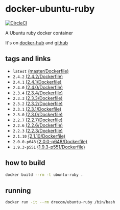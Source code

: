 # docker-ubuntu-ruby
[![CircleCI](https://circleci.com/gh/drecom/docker-ubuntu-ruby/tree/master.svg?style=svg)](https://circleci.com/gh/drecom/docker-ubuntu-ruby/tree/master)

A Ubuntu ruby docker container

It's on [docker-hub](https://hub.docker.com/r/drecom/ubuntu-ruby/) and [github](https://github.com/drecom/docker-ubuntu-ruby/)

## tags and links
* `latest` [(master/Dockerfile)](https://github.com/drecom/docker-ubuntu-ruby/blob/master/Dockerfile)
* `2.4.2` [(2.4.2/Dockerfile)](https://github.com/drecom/docker-ubuntu-ruby/blob/2.4.2/Dockerfile)
* `2.4.1` [(2.4.1/Dockerfile)](https://github.com/drecom/docker-ubuntu-ruby/blob/2.4.1/Dockerfile)
* `2.4.0` [(2.4.0/Dockerfile)](https://github.com/drecom/docker-ubuntu-ruby/blob/2.4.0/Dockerfile)
* `2.3.4` [(2.3.4/Dockerfile)](https://github.com/drecom/docker-ubuntu-ruby/blob/2.3.4/Dockerfile)
* `2.3.3` [(2.3.3/Dockerfile)](https://github.com/drecom/docker-ubuntu-ruby/blob/2.3.3/Dockerfile)
* `2.3.2` [(2.3.2/Dockerfile)](https://github.com/drecom/docker-ubuntu-ruby/blob/2.3.2/Dockerfile)
* `2.3.1` [(2.3.1/Dockerfile)](https://github.com/drecom/docker-ubuntu-ruby/blob/2.3.1/Dockerfile)
* `2.3.0` [(2.3.0/Dockerfile)](https://github.com/drecom/docker-ubuntu-ruby/blob/2.3.0/Dockerfile)
* `2.2.7` [(2.2.7/Dockerfile)](https://github.com/drecom/docker-ubuntu-ruby/blob/2.2.7/Dockerfile)
* `2.2.6` [(2.2.6/Dockerfile)](https://github.com/drecom/docker-ubuntu-ruby/blob/2.2.6/Dockerfile)
* `2.2.3` [(2.2.3/Dockerfile)](https://github.com/drecom/docker-ubuntu-ruby/blob/2.2.3/Dockerfile)
* `2.1.10` [(2.1.10/Dockerfile)](https://github.com/drecom/docker-ubuntu-ruby/blob/2.1.10/Dockerfile)
* `2.0.0-p648` [(2.0.0-p648/Dockerfile)](https://github.com/drecom/docker-ubuntu-ruby/blob/2.0.0-p648/Dockerfile)
* `1.9.3-p551` [(1.9.3-p551/Dockerfile)](https://github.com/drecom/docker-ubuntu-ruby/blob/1.9.3-p551/Dockerfile)

## how to build

```sh
docker build --rm -t ubuntu-ruby .
```

## running

```sh
docker run -it --rm drecom/ubuntu-ruby /bin/bash
```
